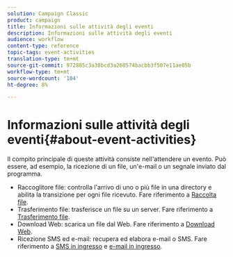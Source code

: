 ```yaml
---
solution: Campaign Classic
product: campaign
title: Informazioni sulle attività degli eventi
description: Informazioni sulle attività degli eventi
audience: workflow
content-type: reference
topic-tags: event-activities
translation-type: tm+mt
source-git-commit: 972885c3a38bcd3a260574bacbb3f507e11ae05b
workflow-type: tm+mt
source-wordcount: '104'
ht-degree: 8%

---
```



# Informazioni sulle attività degli eventi{#about-event-activities}

Il compito principale di queste attività consiste nell&#39;attendere un evento. Può essere, ad esempio, la ricezione di un file, un&#39;e-mail o un segnale inviato dal programma.

* Raccoglitore file: controlla l&#39;arrivo di uno o più file in una directory e abilita la transizione per ogni file ricevuto. Fare riferimento a [Raccolta file](../../workflow/using/file-collector.md).
* Trasferimento file: trasferisce un file su un server. Fare riferimento a [Trasferimento file](../../workflow/using/file-transfer.md).
* Download Web: scarica un file dal Web. Fare riferimento a [Download Web](../../workflow/using/web-download.md).
* Ricezione SMS ed e-mail: recupera ed elabora e-mail o SMS. Fare riferimento a [SMS in ingresso](../../workflow/using/inbound-sms.md) e [e-mail in ingresso](../../workflow/using/inbound-emails.md).

